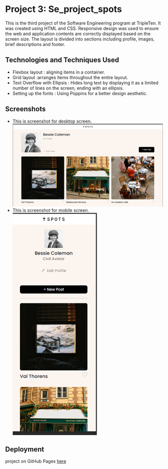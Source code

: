 # Project 3: Se_project_spots

This is the third project of the Software Engineering program at TripleTen. It was created using HTML and CSS.
Responsive design was used to ensure the web and application contents are correctly displayed based on the screen size. The layout is divided into sections including profile, images, brief descriptions and footer.

## Technologies and Techniques Used
- Flexbox layout : aligning items in a container.
- Grid layout :arranges items throughout the entire layout.
- Text Overflow with Ellipsis : Hides long text by displaying it as a limited number of lines on the screen, ending with an ellipsis.
- Setting up the fonts : Using Poppins for a better design aesthetic.


## Screenshots
- This is screenshot for desktop screen. ![alt text](./images/demo/Screenshot_desktop.png)
- This is screenshot for mobile screen.![alt text](./images/demo/Screenshot_mobile.png)


## Deployment
project on GitHub Pages [here](https://github.com/sun4205/se_project_spots.git)